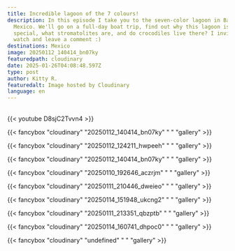 ```yaml
---
title: Incredible lagoon of the 7 colours!
description: In this episode I take you to the seven-color lagoon in Bacalar,
  Mexico. We'll go on a full-day boat trip, find out why this lagoon is so
  special, what stromatolites are, and do crocodiles live there? I invite you to
  watch and leave a comment :)
destinations: Mexico
image: 20250112_140414_bn07ky
featuredpath: cloudinary
date: 2025-01-26T04:08:48.597Z
type: post
author: Kitty R.
featuredalt: Image hosted by Cloudinary
language: en
---
```

<br>{{< youtube D8sjC2Tvvn4 >}}</br>

{{< fancybox "cloudinary" "20250112_140414_bn07ky" " " "gallery" >}}

{{< fancybox "cloudinary" "20250112_124211_hwpeeh" " " "gallery" >}}

{{< fancybox "cloudinary" "20250112_140414_bn07ky" " " "gallery" >}}

{{< fancybox "cloudinary" "20250110_192646_aczrjm" " " "gallery" >}}

{{< fancybox "cloudinary" "20250111_210446_dweieo" " " "gallery" >}}

{{< fancybox "cloudinary" "20250114_151948_ukcng2" " " "gallery" >}}

{{< fancybox "cloudinary" "20250111_213351_qbzptb" " " "gallery" >}}

{{< fancybox "cloudinary" "20250114_160741_dhpoc0" " " "gallery" >}}

{{< fancybox "cloudinary" "undefined" " " "gallery" >}}